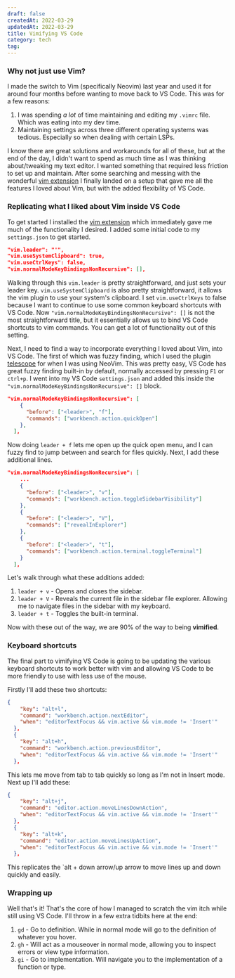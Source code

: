 ```yaml
---
draft: false
createdAt: 2022-03-29
updatedAt: 2022-03-29
title: Vimifying VS Code
category: tech
tag:
---
```


### Why not just use Vim?

I made the switch to Vim (specifically Neovim) last year and used it for around four months before wanting to move back to VS Code. This was for a few reasons:

1. I was spending _a lot_ of time maintaining and editing my `.vimrc` file. Which was eating into my dev time.
2. Maintaining settings across three different operating systems was tedious. Especially so when dealing with certain LSPs.

I know there are great solutions and workarounds for all of these, but at the end of the day, I didn't want to spend as much time as I was thinking about/tweaking my text editor. I wanted something that required less friction to set up and maintain. After some searching and messing with the wonderful [vim extension](https://marketplace.visualstudio.com/items?itemName=vscodevim.vim) I finally landed on a setup that gave me all the features I loved about Vim, but with the added flexibility of VS Code.

### Replicating what I liked about Vim inside VS Code

To get started I installed the [vim extension](https://marketplace.visualstudio.com/items?itemName=vscodevim.vim) which immediately gave me much of the functionality I desired. I added some initial code to my `settings.json` to get started.

```json
"vim.leader": "'",
"vim.useSystemClipboard": true,
"vim.useCtrlKeys": false,
"vim.normalModeKeyBindingsNonRecursive": [],
```

Walking through this `vim.leader` is pretty straightforward, and just sets your leader key. `vim.useSystemClipboard` is also pretty straightforward, it allows the vim plugin to use your system's clipboard. I set `vim.useCtrlKeys` to false because I want to continue to use some common keyboard shortcuts with VS Code. Now `"vim.normalModeKeyBindingsNonRecursive": []` is not the most straightforward title, but it essentially allows us to bind VS Code shortcuts to vim commands. You can get a lot of functionality out of this setting.

Next, I need to find a way to incorporate everything I loved about Vim, into VS Code. The first of which was fuzzy finding, which I used the plugin [telescope](https://github.com/nvim-telescope/telescope.nvim) for when I was using NeoVim. This was pretty easy, VS Code has great fuzzy finding built-in by default, normally accessed by pressing `F1` or `ctrl+p`. I went into my VS Code `settings.json` and added this inside the `"vim.normalModeKeyBindingsNonRecursive": []` block.

```json
"vim.normalModeKeyBindingsNonRecursive": [
    {
      "before": ["<leader>", "f"],
      "commands": ["workbench.action.quickOpen"]
    },
  ],
```

Now doing `leader + f` lets me open up the quick open menu, and I can fuzzy find to jump between and search for files quickly. Next, I add these additional lines.

```json
"vim.normalModeKeyBindingsNonRecursive": [
	...
    {
      "before": ["<leader>", "v"],
      "commands": ["workbench.action.toggleSidebarVisibility"]
    },
    {
      "before": ["<leader>", "V"],
      "commands": ["revealInExplorer"]
    },
    {
      "before": ["<leader>", "t"],
      "commands": ["workbench.action.terminal.toggleTerminal"]
    }
  ],
```

Let's walk through what these additions added:

1. `leader + v` - Opens and closes the sidebar.
2. `leader + V` - Reveals the current file in the sidebar file explorer. Allowing me to navigate files in the sidebar with my keyboard.
3. `leader + t` - Toggles the built-in terminal.

Now with these out of the way, we are 90% of the way to being **vimified**.

### Keyboard shortcuts

The final part to vimifying VS Code is going to be updating the various keyboard shortcuts to work better with vim and allowing VS Code to be more friendly to use with less use of the mouse.

Firstly I'll add these two shortcuts:

```json
{
    "key": "alt+l",
    "command": "workbench.action.nextEditor",
    "when": "editorTextFocus && vim.active && vim.mode != 'Insert'"
  },
  {
    "key": "alt+h",
    "command": "workbench.action.previousEditor",
    "when": "editorTextFocus && vim.active && vim.mode != 'Insert'"
  },
```

This lets me move from tab to tab quickly so long as I'm not in Insert mode. Next up I'll add these:

```json
{
    "key": "alt+j",
    "command": "editor.action.moveLinesDownAction",
    "when": "editorTextFocus && vim.active && vim.mode != 'Insert'"
  },
  {
    "key": "alt+k",
    "command": "editor.action.moveLinesUpAction",
    "when": "editorTextFocus && vim.active && vim.mode != 'Insert'"
  },
```

This replicates the `alt + down arrow/up arrow to move lines up and down quickly and easily.

### Wrapping up

Well that's it! That's the core of how I managed to scratch the vim itch while still using VS Code. I'll throw in a few extra tidbits here at the end:

1. `gd` - Go to definition. While in normal mode will go to the definition of whatever you hover.
2. `gh` - Will act as a mouseover in normal mode, allowing you to inspect errors or view type information.
3. `gi` - Go to implementation. Will navigate you to the implementation of a function or type.
